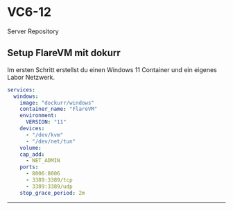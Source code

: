 # VC6-12
Server Repository

## Setup FlareVM mit dokurr

Im ersten Schritt erstellst du einen Windows 11 Container und ein eigenes Labor Netzwerk.
```yaml
services:
  windows:
    image: "dockurr/windows"
    container_name: "FlareVM"
    environment:
      VERSION: "11"
    devices:
      - "/dev/kvm"
      - "/dev/net/tun"
    volume: 
    cap_add:
      - NET_ADMIN
    ports:
      - 8006:8006
      - 3389:3389/tcp
      - 3389:3389/udp
    stop_grace_period: 2m
```

---

